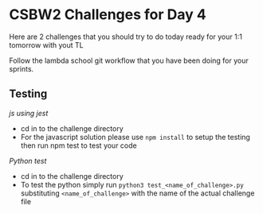 # CSBW2 Challenges for Day 4
Here are 2 challenges that you should try to do today ready for your 1:1 tomorrow with yout TL

Follow the lambda school git workflow that you have been doing for your sprints.

## Testing

*js using jest*
- cd in to the challenge directory
- For the javascript solution please use `npm install` to setup the testing then run npm test to test your code

*Python test*
- cd in to the challenge directory
- To test the python simply run `python3 test_<name_of_challenge>.py` substituting `<name_of_challenge>` with the name of the actual challenge file